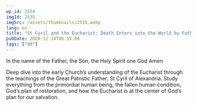 ```yaml
---
wp_id: 2534
imgId: 2535
imgSrc: /assets/thumbnails/2535.webp
lang: en
title: "St Cyril and the Eucharist: Death Enters into the World by Father Anthony Mourad"
pubDate: 2020-12-14T08:55:08
tags: ["dd"]
---
```


<!-- page: 6 -->

<p>In the name of the Father, the Son, the Holy Spirit one God Amen</p>
<p>Deep dive into the early Church’s understanding of the Eucharist through the teachings of the Great Patristic Father, St Cyril of Alexandria. Study everything from the primordial human being, the fallen human condition, God’s plan of restoration, and how the Eucharist is at the center of God’s plan for our salvation.</p>
